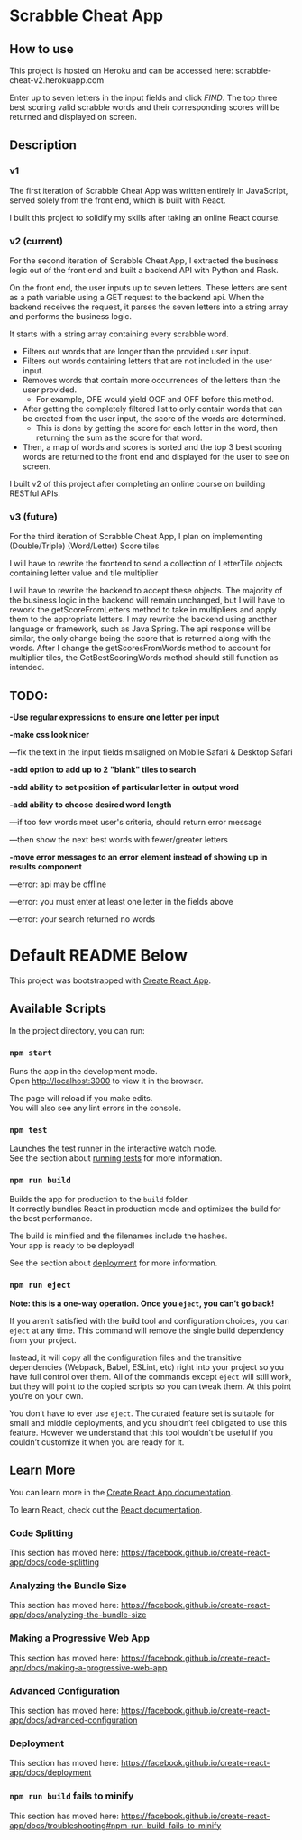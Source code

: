 # Scrabble Cheat App
## How to use

This project is hosted on Heroku and can be accessed here:
scrabble-cheat-v2.herokuapp.com

Enter up to seven letters in the input fields and click *FIND*. The top three best scoring valid scrabble words and their corresponding scores will be returned and displayed on screen.

## Description
### v1
The first iteration of Scrabble Cheat App was written entirely in JavaScript, served solely from the front end, which is built with React. 

I built this project to solidify my skills after taking an online React course.

### v2 (current)
For the second iteration of Scrabble Cheat App, I extracted the business logic out of the front end and built a backend API with Python and Flask. 

On the front end, the user inputs up to seven letters. These letters are sent as a path variable using a GET request to the backend api. When the backend receives the request, it parses the seven letters into a string array and performs the business logic. 

It starts with a string array containing every scrabble word. 
* Filters out words that are longer than the provided user input. 
* Filters out words containing letters that are not included in the user input. 
* Removes words that contain more occurrences of the letters than the user provided. 
    * For example, OFE would yield OOF and OFF before this method. 
* After getting the completely filtered list to only contain words that can be created from the user input, the score of the words are determined. 
    * This is done by getting the score for each letter in the word, then returning the sum as the score for that word. 
* Then, a map of words and scores is sorted and the top 3 best scoring words are returned to the front end and displayed for the user to see on screen.

I built v2 of this project after completing an online course on building RESTful APIs.

### v3 (future)
For the third iteration of Scrabble Cheat App, I plan on implementing (Double/Triple) (Word/Letter) Score tiles

I will have to rewrite the frontend to send a collection of LetterTile objects containing letter value and tile multiplier

I will have to rewrite the backend to accept these objects. The majority of the business logic in the backend will remain unchanged, but I will have to rework the getScoreFromLetters method to take in multipliers and apply them to the appropriate letters. 
I may rewrite the backend using another language or framework, such as Java Spring.
The api response will be similar, the only change being the score that is returned along with the words. After I change the getScoresFromWords method to account for multiplier tiles, the GetBestScoringWords method should still function as intended.


## TODO:

**-Use regular expressions to ensure one letter per input**

**-make css look nicer**

—fix the text in the input fields misaligned on Mobile Safari & Desktop Safari
    
**-add option to add up to 2 "blank" tiles to search**

**-add ability to set position of particular letter in output word**

**-add ability to choose desired word length**

—if too few words meet user's criteria, should return error message
    
—then show the next best words with fewer/greater letters
    
**-move error messages to an error element instead of showing up in results component**

—error: api may be offline
    
—error: you must enter at least one letter in the fields above
    
—error: your search returned no words

# Default README Below

This project was bootstrapped with [Create React App](https://github.com/facebook/create-react-app).

## Available Scripts

In the project directory, you can run:

### `npm start`

Runs the app in the development mode.<br>
Open [http://localhost:3000](http://localhost:3000) to view it in the browser.

The page will reload if you make edits.<br>
You will also see any lint errors in the console.

### `npm test`

Launches the test runner in the interactive watch mode.<br>
See the section about [running tests](https://facebook.github.io/create-react-app/docs/running-tests) for more information.

### `npm run build`

Builds the app for production to the `build` folder.<br>
It correctly bundles React in production mode and optimizes the build for the best performance.

The build is minified and the filenames include the hashes.<br>
Your app is ready to be deployed!

See the section about [deployment](https://facebook.github.io/create-react-app/docs/deployment) for more information.

### `npm run eject`

**Note: this is a one-way operation. Once you `eject`, you can’t go back!**

If you aren’t satisfied with the build tool and configuration choices, you can `eject` at any time. This command will remove the single build dependency from your project.

Instead, it will copy all the configuration files and the transitive dependencies (Webpack, Babel, ESLint, etc) right into your project so you have full control over them. All of the commands except `eject` will still work, but they will point to the copied scripts so you can tweak them. At this point you’re on your own.

You don’t have to ever use `eject`. The curated feature set is suitable for small and middle deployments, and you shouldn’t feel obligated to use this feature. However we understand that this tool wouldn’t be useful if you couldn’t customize it when you are ready for it.

## Learn More

You can learn more in the [Create React App documentation](https://facebook.github.io/create-react-app/docs/getting-started).

To learn React, check out the [React documentation](https://reactjs.org/).

### Code Splitting

This section has moved here: https://facebook.github.io/create-react-app/docs/code-splitting

### Analyzing the Bundle Size

This section has moved here: https://facebook.github.io/create-react-app/docs/analyzing-the-bundle-size

### Making a Progressive Web App

This section has moved here: https://facebook.github.io/create-react-app/docs/making-a-progressive-web-app

### Advanced Configuration

This section has moved here: https://facebook.github.io/create-react-app/docs/advanced-configuration

### Deployment

This section has moved here: https://facebook.github.io/create-react-app/docs/deployment

### `npm run build` fails to minify

This section has moved here: https://facebook.github.io/create-react-app/docs/troubleshooting#npm-run-build-fails-to-minify
